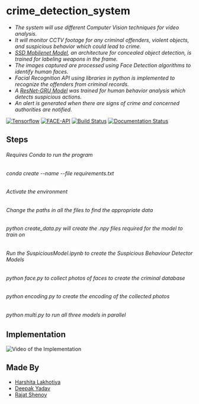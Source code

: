 # crime_detection_system

* _The system will use different Computer Vision techniques for video analysis._ 
* _It will monitor CCTV footage for any criminal offenders, violent objects, and suspicious behavior which could lead to crime._
* _[SSD Mobilenet Model](https://github.com/tensorflow/models/tree/master/research/object_detection/samples/configs), an architecture for concealed object detection, is trained for labeling weapons in the frame._
* _The images captured are processed using Face Detection algorithms to identify human faces._ 
* _Facial Recognition API using libraries in python is implemented to recognize the offenders from criminal records._ 
* _A [ResNet-GRU Model](https://www.researchgate.net/publication/344002214_A_Novel_Fault_Identification_Method_for_Photovoltaic_Array_Via_Convolutional_Neural_Network_and_Residual_Gated_Recurrent_Unit) was trained for human behavior analysis which detects suspicious actions._ 
* _An alert is generated when there are signs of crime and concerned authorities are notified._

[![Tensorflow](https://img.shields.io/badge/tensorflow.js-utilizing-green)](https://js.tensorflow.org/api/latest/)
[![FACE-API](https://img.shields.io/badge/face--api.js-recognition-green)](https://justadudewhohacks.github.io/face-api.js/docs/index.html)
[![Build Status](https://github.com/ageitgey/face_recognition/workflows/CI/badge.svg?branch=master&event=push)](https://github.com/ageitgey/face_recognition/actions?query=workflow%3ACI)
[![Documentation Status](https://readthedocs.org/projects/face-recognition/badge/?version=latest)](http://face-recognition.readthedocs.io/en/latest/?badge=latest)


## Steps

###### Requires Conda to run the program
###### conda create --name <envname> --file requirements.txt
###### Activate the environment
###### Change the paths in all the files to find the appropriate data
###### python create_data.py will create the .npy files required for the model to train on
###### Run the SuspiciousModel.ipynb to create the Suspicious Behaviour Detector Models
###### python face.py to collect photos of faces to create the criminal database
###### python encoding.py to create the encoding of the collected photos
###### python multi.py to run all three models in parallel
  
  
## Implementation
  
![Video of the Implementation](https://raw.githubusercontent.com/vieee/crime_detection_system/main/a.webp)
  

## Made By 

* [Harshita Lakhotiya](https://github.com/Harshitalakhotiya)
* [Deepak Yadav](https://github.com/vieee)
* [Rajat Shenoy](https://github.com/rajatshenoy56)

  
  
